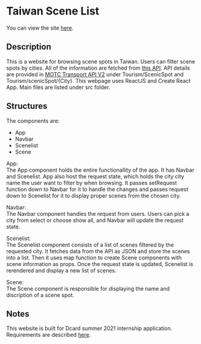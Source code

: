 # Taiwan Scene List

You can view the site [here](https://cwtu.github.io/taiwan-scene-list).

## Description

This is a website for browsing scene spots in Taiwan. Users can filter scene spots by cities.
All of the information are fetched from [this API](https://ptx.transportdata.tw/MOTC/v2/Tourism/ScenicSpot). API details are provided in [MOTC Transport API V2](https://ptx.transportdata.tw/MOTC?t=Tourism&v=2#!/Tourism/TourismApi_ScenicSpot) under Tourism/ScenicSpot and Tourism/scenicSpot/{City}.
This webpage uses ReactJS and Create React App. Main files are listed under src folder.

## Structures

The components are: <br>

- App
- Navbar
- Scenelist
- Scene

App:<br>
The App component holds the entire functionallity of the app. It has Navbar and Scenelist. App also host the request state, which holds the city city name the user want to filter by when browsing. It passes setRequest function down to Navbar for it to handle the changes and passes request down to Scenelist for it to display proper scenes from the chosen city.

Navbar:<br>
The Navbar component handles the request from users. Users can pick a city from select or choose show all, and Navbar will update the request state.

Scenelist:<br>
The Scenelist component consists of a list of scenes filtered by the requested city. It fetches data from the API as JSON and store the scenes into a list. Then it uses map function to create Scene components with scene information as props. Once the request state is updated, Scenelist is rerendered and display a new list of scenes.

Scene:<br>
The Scene component is responsible for displaying the name and discription of a scene spot.

## Notes

This website is built for Dcard summer 2021 internship application. Requirements are described [here](https://drive.google.com/file/d/14wpY_xmY1VxlwJQNr1WKE872UdWZ6ft6/view).
